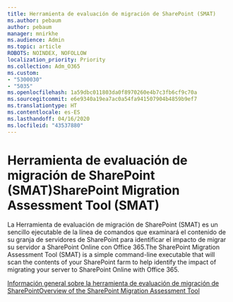 ```yaml
---
title: Herramienta de evaluación de migración de SharePoint (SMAT)
ms.author: pebaum
author: pebaum
manager: mnirkhe
ms.audience: Admin
ms.topic: article
ROBOTS: NOINDEX, NOFOLLOW
localization_priority: Priority
ms.collection: Adm_O365
ms.custom:
- "5300030"
- "5035"
ms.openlocfilehash: 1a59dbc011803da0f8970260e4b7c3fb6cf9c70a
ms.sourcegitcommit: e6e9340a19ea7ac0a54fa941507904b4859b9ef7
ms.translationtype: HT
ms.contentlocale: es-ES
ms.lasthandoff: 04/16/2020
ms.locfileid: "43537880"
---
```

# <a name="sharepoint-migration-assessment-tool-smat"></a><span data-ttu-id="28642-102">Herramienta de evaluación de migración de SharePoint (SMAT)</span><span class="sxs-lookup"><span data-stu-id="28642-102">SharePoint Migration Assessment Tool (SMAT)</span></span>

<span data-ttu-id="28642-103">La Herramienta de evaluación de migración de SharePoint (SMAT) es un sencillo ejecutable de la línea de comandos que examinará el contenido de su granja de servidores de SharePoint para identificar el impacto de migrar su servidor a SharePoint Online con Office 365.</span><span class="sxs-lookup"><span data-stu-id="28642-103">The SharePoint Migration Assessment Tool (SMAT) is a simple command-line executable that will scan the contents of your SharePoint farm to help identify the impact of migrating your server to SharePoint Online with Office 365.</span></span>

[<span data-ttu-id="28642-104">Información general sobre la herramienta de evaluación de migración de SharePoint</span><span class="sxs-lookup"><span data-stu-id="28642-104">Overview of the SharePoint Migration Assessment Tool</span></span>](https://docs.microsoft.com/sharepointmigration/overview-of-the-sharepoint-migration-assessment-tool)
